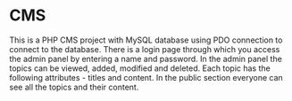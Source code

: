 # CMS
This is a PHP CMS project with MySQL database using PDO connection to connect to the database. There is a login page through which you access the admin panel by entering a name and password. In the admin panel the topics can be viewed, added, modified and deleted. Each topic has the following attributes - titles and content. In the public section everyone can see all the topics and their content.
